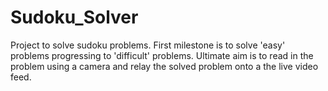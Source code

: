 # Sudoku_Solver
Project to solve sudoku problems. First milestone is to solve 'easy' problems progressing to 'difficult' problems. Ultimate aim is to read in the problem using a camera and relay the solved problem onto a the live video feed.
